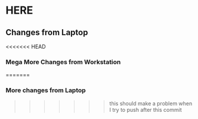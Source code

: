 # HERE

## Changes from Laptop

<<<<<<< HEAD
### Mega More Changes from Workstation
=======
### More changes from Laptop
>>>>>>> this should make a problem when I try to push after this commit
